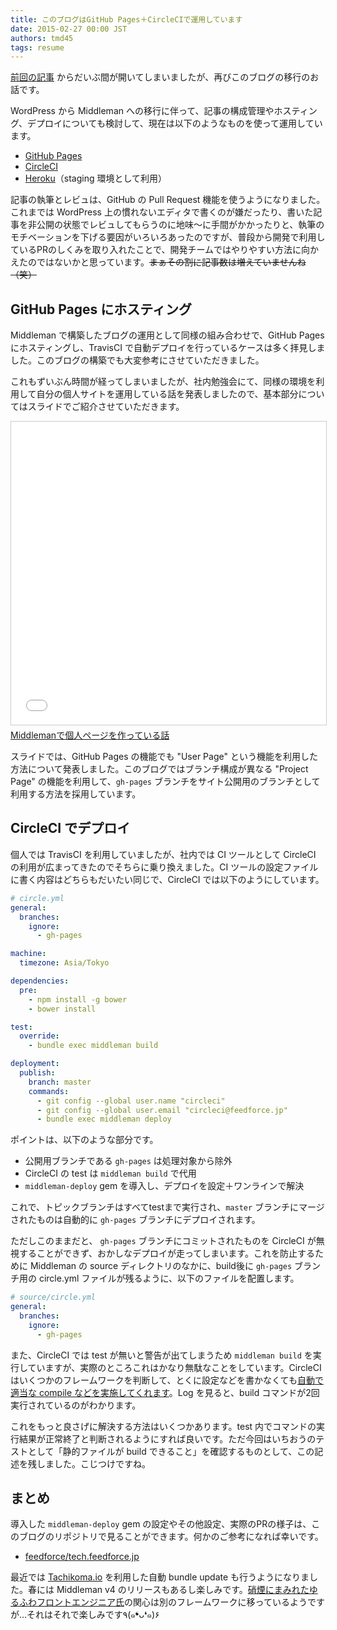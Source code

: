 ```yaml
---
title: このブログはGitHub Pages＋CircleCIで運用しています
date: 2015-02-27 00:00 JST
authors: tmd45
tags: resume
---
```


[前回の記事](http://tech.feedforce.jp/wordpress-to-middleman.html) からだいぶ間が開いてしまいましたが、再びこのブログの移行のお話です。

WordPress から Middleman への移行に伴って、記事の構成管理やホスティング、デプロイについても検討して、現在は以下のようなものを使って運用しています。

* [GitHub Pages](https://pages.github.com/)
* [CircleCI](https://circleci.com/)
* [Heroku](https://www.heroku.com)（staging 環境として利用）

<!--more-->

記事の執筆とレビュは、GitHub の Pull Request 機能を使うようになりました。これまでは WordPress 上の慣れないエディタで書くのが嫌だったり、書いた記事を非公開の状態でレビュしてもらうのに地味〜に手間がかかったりと、執筆のモチベーションを下げる要因がいろいろあったのですが、普段から開発で利用しているPRのしくみを取り入れたことで、開発チームではやりやすい方法に向かえたのではないかと思っています。<s>まぁその割に記事数は増えていませんね（笑）</s>

## GitHub Pages にホスティング

Middleman で構築したブログの運用として同様の組み合わせで、GitHub Pages にホスティングし、TravisCI で自動デプロイを行っているケースは多く拝見しました。このブログの構築でも大変参考にさせていただきました。

これもずいぶん時間が経ってしまいましたが、社内勉強会にて、同様の環境を利用して自分の個人サイトを運用している話を発表しましたので、基本部分についてはスライドでご紹介させていただきます。

<iframe src="//www.slideshare.net/slideshow/embed_code/45157414" width="595" height="485" frameborder="0" marginwidth="0" marginheight="0" scrolling="no" style="border:1px solid #CCC; border-width:1px; margin-bottom:5px; max-width: 100%;" allowfullscreen> </iframe> <div style="margin-bottom:5px"><a href="//www.slideshare.net/tmd45/20140822-fftt-tmd45middleman" title="Middlemanで個人ページを作っている話" target="_blank">Middlemanで個人ページを作っている話</a></div>

スライドでは、GitHub Pages の機能でも "User Page" という機能を利用した方法について発表しました。このブログではブランチ構成が異なる "Project Page" の機能を利用して、`gh-pages` ブランチをサイト公開用のブランチとして利用する方法を採用しています。

## CircleCI でデプロイ

個人では TravisCI を利用していましたが、社内では CI ツールとして CircleCI の利用が広まってきたのでそちらに乗り換えました。CI ツールの設定ファイルに書く内容はどちらもだいたい同じで、CircleCI では以下のようにしています。

```yaml
# circle.yml
general:
  branches:
    ignore:
      - gh-pages

machine:
  timezone: Asia/Tokyo

dependencies:
  pre:
    - npm install -g bower
    - bower install

test:
  override:
    - bundle exec middleman build

deployment:
  publish:
    branch: master
    commands:
      - git config --global user.name "circleci"
      - git config --global user.email "circleci@feedforce.jp"
      - bundle exec middleman deploy
```

ポイントは、以下のような部分です。

* 公開用ブランチである `gh-pages` は処理対象から除外
* CircleCI の test は `middleman build` で代用
* `middleman-deploy` gem を導入し、デプロイを設定＋ワンラインで解決

これで、トピックブランチはすべてtestまで実行され、`master` ブランチにマージされたものは自動的に `gh-pages` ブランチにデプロイされます。

ただしこのままだと、 `gh-pages` ブランチにコミットされたものを CircleCI が無視することができず、おかしなデプロイが走ってしまいます。これを防止するために Middleman の source ディレクトリのなかに、build後に `gh-pages` ブランチ用の circle.yml ファイルが残るように、以下のファイルを配置します。

```yml
# source/circle.yml
general:
  branches:
    ignore:
      - gh-pages
```

また、CircleCI では test が無いと警告が出てしまうため `middleman build` を実行していますが、実際のところこれはかなり無駄なことをしています。CircleCI はいくつかのフレームワークを判断して、とくに設定などを書かなくても[自動で適当な compile などを実施してくれます](https://circleci.com/gh/feedforce/tech.feedforce.jp/157)。Log を見ると、build コマンドが2回実行されているのがわかります。

これをもっと良さげに解決する方法はいくつかあります。test 内でコマンドの実行結果が正常終了と判断されるようにすれば良いです。ただ今回はいちおうのテストとして「静的ファイルが build できること」を確認するものとして、この記述を残しました。こじつけですね。

## まとめ

導入した `middleman-deploy` gem の設定やその他設定、実際のPRの様子は、このブログのリポジトリで見ることができます。何かのご参考になれば幸いです。

* [feedforce/tech.feedforce.jp](https://github.com/feedforce/tech.feedforce.jp)

最近では [Tachikoma.io](http://tachikoma.io/) を利用した自動 bundle update も行うようになりました。春には Middleman v4 のリリースもあるし楽しみです。[硝煙にまみれたゆるふわフロントエンジニア氏](http://tech.feedforce.jp/author/dkimura/)の関心は別のフレームワークに移っているようですが…それはそれで楽しみです٩(๑❛ᴗ❛๑)۶
